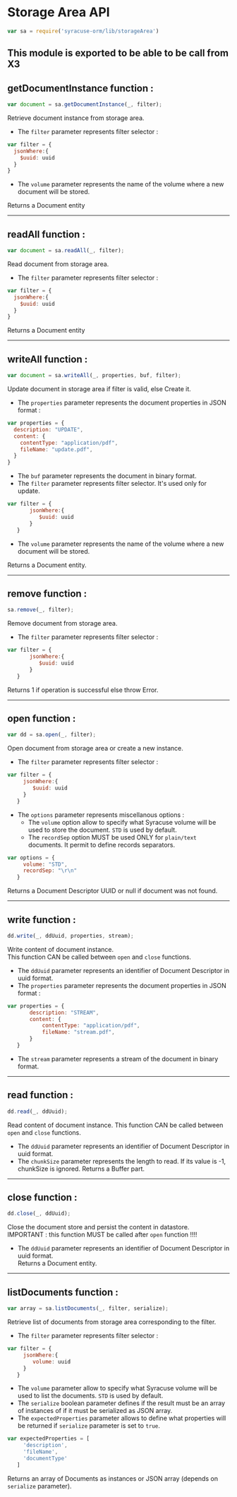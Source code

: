 # Storage Area API  
```javascript
var sa = require('syracuse-orm/lib/storageArea')  
```
This module is exported to be able to be call from X3
-------------
## getDocumentInstance function :
``` javascript
var document = sa.getDocumentInstance(_, filter); 
```
Retrieve document instance from storage area.  

* The `filter` parameter represents filter selector :  

``` javascript
var filter = {
  jsonWhere:{
    $uuid: uuid
  }
}  
```
* The `volume` parameter represents the name of the volume where a new document will be stored.

Returns a Document entity  

-------------
## readAll function :
``` javascript
var document = sa.readAll(_, filter); 
```
Read document from storage area.  

* The `filter` parameter represents filter selector :  

``` javascript
var filter = {
  jsonWhere:{
    $uuid: uuid
  }
}  
```
Returns a Document entity  

-------------
## writeAll function :
``` javascript
var document = sa.writeAll(_, properties, buf, filter);  
```
Update document in storage area if filter is valid, else Create it. 

* The `properties` parameter represents the document properties in JSON format :  

``` javascript
var properties = {
  description: "UPDATE",
  content: {
    contentType: "application/pdf",
    fileName: "update.pdf",
  }
}
```
* The `buf` parameter represents the document in binary format.  
* The `filter` parameter represents filter selector. It's used only for update.  

``` javascript
var filter = {
       jsonWhere:{
          $uuid: uuid
       }
   }
```
* The `volume` parameter represents the name of the volume where a new document will be stored.

Returns a Document entity.  
 
-------------
## remove function :
``` javascript
sa.remove(_, filter);  
```
Remove document from storage area.  

* The `filter` parameter represents filter selector :  

``` javascript
var filter = {
       jsonWhere:{
          $uuid: uuid
       }
   }
```
Returns 1 if operation is successful else throw Error.  
 
-------------
## open function :
``` javascript
var dd = sa.open(_, filter);  
``` 
Open document from storage area or create a new instance.  

* The `filter` parameter represents filter selector :  

``` javascript
var filter = {  
     jsonWhere:{
        $uuid: uuid
     }
   }
```

* The `options` parameter represents miscellanous options :  
   * The `volume` option allow to specify what Syracuse volume will be used to store the document. `STD` is used by default.  
   * The `recordSep` option MUST be used ONLY for `plain/text` documents. It permit to define records separators.  

``` javascript
var options = {  
     volume: "STD",
     recordSep: "\r\n"
   }
```
Returns a Document Descriptor UUID or null if document was not found. 
 
-------------
## write function :
``` javascript
dd.write(_, ddUuid, properties, stream); 
```   
Write content of document instance.  
This function CAN be called between `open` and `close` functions.  

* The `ddUuid` parameter represents an identifier of Document Descriptor in uuid format.  
* The `properties` parameter represents the document properties in JSON format :  

``` javascript
var properties = {
       description: "STREAM",
       content: {
           contentType: "application/pdf",
           fileName: "stream.pdf",
       }
   }
```
* The `stream` parameter represents a stream of the document in binary format.  
 
-------------
## read function :
``` javascript
dd.read(_, ddUuid); 
```    
Read content of document instance. 
This function CAN be called between `open` and `close` functions.  

* The `ddUuid` parameter represents an identifier of Document Descriptor in uuid format.  
* The `chunkSize` parameter represents the length to read. If its value is -1, chunkSize is ignored.
Returns a Buffer part.  
 
-------------
## close function :
``` javascript
dd.close(_, ddUuid);  
```   
Close the document store and persist the content in datastore.  
IMPORTANT : this function MUST be called after `open` function !!!!  

* The `ddUuid` parameter represents an identifier of Document Descriptor in uuid format.  
Returns a Document entity.  
 
-------------
## listDocuments function :
``` javascript
var array = sa.listDocuments(_, filter, serialize);  
``` 
Retrieve list of documents from storage area corresponding to the filter.  

* The `filter` parameter represents filter selector :  

``` javascript
var filter = {  
     jsonWhere:{
        volume: uuid
     }
   }
```
* The `volume` parameter allow to specify what Syracuse volume will be used to list the documents. `STD` is used by default.  
* The `serialize` boolean parameter defines if the result must be an array of instances of if it must be serialized as JSON array.
* The `expectedProperties` parameter allows to define what properties will be returned if `serialize` parameter is set to `true`.

``` javascript
var expectedProperties = [  
     'description',
     'fileName',
     'documentType'
   ]
```

Returns an array of Documents as instances or JSON array (depends on `serialize` parameter). 
 
